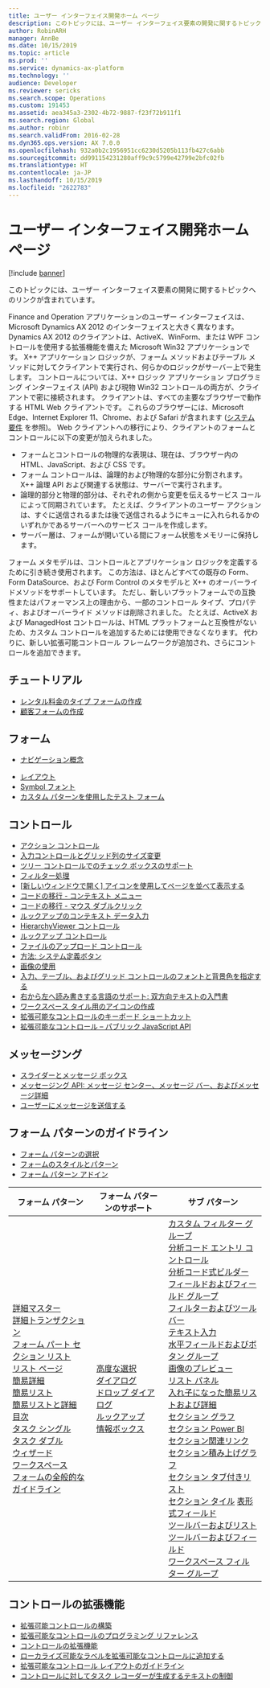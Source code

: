 ```yaml
---
title: ユーザー インターフェイス開発ホーム ページ
description: このトピックには、ユーザー インターフェイス要素の開発に関するトピックへのリンクが含まれています。
author: RobinARH
manager: AnnBe
ms.date: 10/15/2019
ms.topic: article
ms.prod: ''
ms.service: dynamics-ax-platform
ms.technology: ''
audience: Developer
ms.reviewer: sericks
ms.search.scope: Operations
ms.custom: 191453
ms.assetid: aea345a3-2302-4b72-9887-f23f72b911f1
ms.search.region: Global
ms.author: robinr
ms.search.validFrom: 2016-02-28
ms.dyn365.ops.version: AX 7.0.0
ms.openlocfilehash: 932a0b2c1956951cc6230d5205b113fb427c6abb
ms.sourcegitcommit: dd991154231280aff9c9c5799e42799e2bfc02fb
ms.translationtype: HT
ms.contentlocale: ja-JP
ms.lasthandoff: 10/15/2019
ms.locfileid: "2622783"
---
```

# <a name="user-interface-development-home-page"></a>ユーザー インターフェイス開発ホーム ページ

[!include [banner](../includes/banner.md)]

このトピックには、ユーザー インターフェイス要素の開発に関するトピックへのリンクが含まれています。

Finance and Operation アプリケーションのユーザー インターフェイスは、 Microsoft Dynamics AX 2012 のインターフェイスと大きく異なります。 Dynamics AX 2012 のクライアントは、ActiveX、WinForm、または WPF コントロールを使用する拡張機能を備えた Microsoft Win32 アプリケーションです。 X++ アプリケーション ロジックが、フォーム メソッドおよびテーブル メソッドに対してクライアントで実行され、何らかのロジックがサーバー上で発生します。 コントロールについては、X++ ロジック アプリケーション プログラミング インターフェイス (API) および現物 Win32 コントロールの両方が、クライアントで密に接続されます。 クライアントは、すべての主要なブラウザーで動作する HTML Web クライアントです。 これらのブラウザーには、Microsoft Edge、Internet Explorer 11、Chrome、および Safari が含まれます ([システム要件](../../fin-ops/get-started/system-requirements.md) を参照)。 Web クライアントへの移行により、クライアントのフォームとコントロールに以下の変更が加えられました。

-   フォームとコントロールの物理的な表現は、現在は、ブラウザー内の HTML、JavaScript、および CSS です。
-   フォーム コントロールは、論理的および物理的な部分に分割されます。 X++ 論理 API および関連する状態は、サーバーで実行されます。
-   論理的部分と物理的部分は、それぞれの側から変更を伝えるサービス コールによって同期されています。 たとえば、クライアントのユーザー アクションは、すぐに送信されるまたは後で送信されるようにキューに入れられるかのいずれかであるサーバーへのサービス コールを作成します。
-   サーバー層は、フォームが開いている間にフォーム状態をメモリーに保持します。

フォーム メタモデルは、コントロールとアプリケーション ロジックを定義するために引き続き使用されます。 この方法は、ほとんどすべての既存の Form、Form DataSource、および Form Control のメタモデルと X++ のオーバーライドメソッドをサポートしています。 ただし、新しいプラットフォームでの互換性またはパフォーマンス上の理由から、一部のコントロール タイプ、プロパティ、およびオーバーライド メソッドは削除されました。 たとえば、ActiveX および ManagedHost コントロールは、HTML プラットフォームと互換性がないため、カスタム コントロールを追加するためには使用できなくなります。 代わりに、新しい拡張可能コントロール フレームワークが追加され、さらにコントロールを追加できます。

## <a name="tutorials"></a>チュートリアル
-   [レンタル料金のタイプ フォームの作成](build-rental-charge-type-form.md)
-   [顧客フォームの作成](build-customer-form.md)

## <a name="forms"></a>フォーム
-   [ナビゲーション概念](page-navigation.md)
<!---   [The new user experience](https://mix.office.com/watch/1ohsrrpsd02e1)-->
-   [レイアウト](page-layout.md)
-   [Symbol フォント](symbol-font.md)
-   [カスタム パターンを使用したテスト フォーム](testing-forms-custom-patterns.md)

## <a name="controls"></a>コントロール
-   [アクション コントロール](action-controls.md)
-   [入力コントロールとグリッド列のサイズ変更](sizing-input-controls-grid-columns.md)
-   [ツリー コントロールでのチェック ボックスのサポート](check-box-tree-controls.md)
-   [フィルター処理](filtering.md)
-   [[新しいウィンドウで開く] アイコンを使用してページを並べて表示する](../../fin-ops/get-started/display-pages-side-by-side.md)
-   [コードの移行 - コンテキスト メニュー](../migration-upgrade/code-migration-context-menus.md)
-   [コードの移行 - マウス ダブルクリック](../migration-upgrade/code-migration-double-click.md)
-   [ルックアップのコンテキスト データ入力](contextual-data-entry-lookups.md)
-   [HierarchyViewer コントロール](hierarchy-viewer-control.md)
-   [ルックアップ コントロール](lookups-controls.md)
-   [ファイルのアップロード コントロール](file-upload-control.md)
-   [方法: システム定義ボタン](system-defined-buttons.md)
-   [画像の使用](images-form-grid.md)
-   [入力、テーブル、およびグリッド コントロールのフォントと背景色を指定する](specify-color-font-background-controls.md)
-   [右から左へ読み書きする言語のサポート: 双方向テキストの入門書](bidirectional-support.md)
-   [ワークスペース タイル用のアイコンの作成](create-icons-workspace-tiles.md)
-   [拡張可能なコントロールのキーボード ショートカット](keyboard-shortcuts-controls.md)
-   [拡張可能なコントロール – パブリック JavaScript API](public-javascript-apis.md)

## <a name="messaging"></a>メッセージング
-   [スライダーとメッセージ ボックス](slider-messagebox.md)
-   [メッセージング API: メッセージ センター、メッセージ バー、およびメッセージ詳細](messaging-api-center-bar-details.md)
-   [ユーザーにメッセージを送信する](messaging-user.md)

## <a name="form-pattern-guidelines"></a>フォーム パターンのガイドライン
-   [フォーム パターンの選択](select-form-pattern.md)
-   [フォームのスタイルとパターン](form-styles-patterns.md)
-   [フォーム パターン アドイン](form-pattern-add-ins.md)

| フォーム パターン     | フォーム パターンのサポート       | サブ パターン      |
|---|---|---|
| [詳細マスター](details-master-form-pattern.md)<br>[詳細トランザクション](details-transaction-form-pattern.md)<br>[フォーム パート セクション リスト](section-list-form-pattern.md)<br>[リスト ページ](list-page-form-pattern.md)<br>[簡易詳細](simple-details-form-pattern.md)<br>[簡易リスト](simple-list-form-pattern.md)<br>[簡易リストと詳細](simple-list-details-form-pattern.md)<br>[目次](table-of-contents-form-pattern.md)<br>[タスク シングル](task-single-form-pattern.md)<br>[タスク ダブル](task-double-form-pattern.md)<br>[ウィザード](wizard-form-pattern.md)<br>[ワークスペース](workspace-form-pattern.md)<br>[フォームの全般的なガイドライン](general-form-guidelines.md) | [高度な選択](advanced-selection-form-pattern.md)<br>[ダイアログ](dialog-form-pattern.md)<br>[ドロップ ダイアログ](drop-dialog-form-pattern.md)<br>[ルックアップ](lookup-form-pattern.md)<br>[情報ボックス](factbox-form-patterns.md) | [カスタム フィルター グループ](custom-filter-group-subpattern.md)<br>[分析コード エントリ コントロール](../financial/dimension-entry-control-subpattern.md)<br>[分析コード式ビルダー](../financial/dimension-expression-builder-subpattern.md)<br>[フィールドおよびフィールド グループ](fields-field-groups-subpattern.md)<br>[フィルターおよびツールバー](filters-toolbar-subpattern.md)<br>[テキスト入力](fill-text-subpattern.md)<br>[水平フィールドおよびボタン グループ](horizontal-fields-buttons-group-subpattern.md)<br>[画像のプレビュー](image-preview-subpattern.md)<br>[リスト パネル](list-panel-subpattern.md)<br>[入れ子になった簡易リストおよび詳細](nested-simple-list-details-subpattern.md)<br>[セクション グラフ](section-chart-form-pattern.md)<br>[セクション Power BI](section-powerbi-subpattern.md)<br>[セクション関連リンク](section-related-links-subpattern.md)<br>[セクション積み上げグラフ](section-stacked-chart-subpattern.md)<br>[セクション タブ付きリスト](section-tabbed-list-subpattern.md)<br>[セクション タイル](section-tiles-subpattern.md) [表形式フィールド](tabular-fields-subpattern.md)<br>[ツールバーおよびリスト](toolbar-list-subpattern.md)<br>[ツールバーおよびフィールド](toolbar-fields-subpattern.md)<br>[ワークスペース フィルター グループ](workspace-filter-group-subpattern.md) |

## <a name="control-extensibility"></a>コントロールの拡張機能
-   [拡張可能コントロールの構築](build-extensible-control.md)
-   [拡張可能なコントロールのプログラミング リファレンス](extensible-control-programming-reference.md)
-   [コントロールの拡張機能](control-extensibility.md)
-   [ローカライズ可能なラベルを拡張可能なコントロールに追加する](create-localizable-labels-client.md)
-   [拡張可能なコントロール レイアウトのガイドライン](extensible-controls-layout.md)
-   [コントロールに対してタスク レコーダーが生成するテキストの制御](task-recorder-control-text.md)






